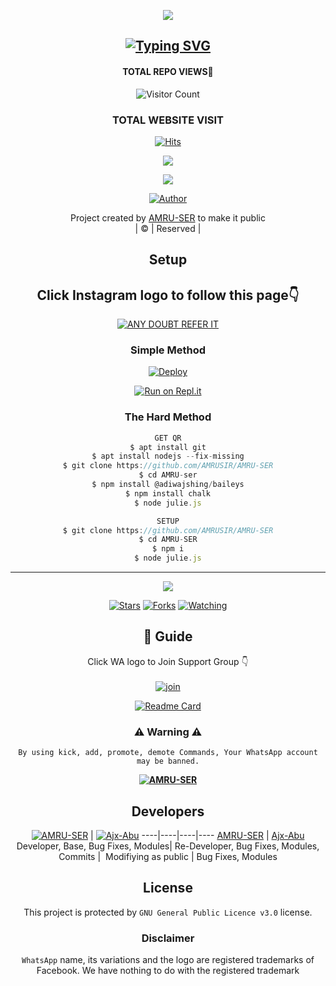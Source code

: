 <div align="center">
  <p align="center">
<img src=https://i.imgur.com/Q8UeA57.png>
</p>

## [![Typing SVG](https://readme-typing-svg.herokuapp.com?font=Rockstar-ExtraBold&color=F33A6A&lines=WELCOME+TO+AMRUSIR+WA+BOT+REPO;CREATED+BY+AMRU+SIR;THIS+IS+A+USERBOT+PRIVATE+AND+PUBLIC+BOT;WITH+MORE+FEATHERS)](https://git.io/typing-svg)

 </a>
</p>

#### TOTAL REPO VIEWS📍
![Visitor Count](https://profile-counter.glitch.me/terror-boy/count.svg)
  
### TOTAL WEBSITE VISIT
  [![Hits](https://hits.seeyoufarm.com/api/count/incr/badge.svg?url=https%3A%2F%2Fwhitedevil-bot.yolasite.com&count_bg=%2379C83D&title_bg=%23030303&icon=webauthn.svg&icon_color=%23FFFAFA&title=WEBSITE+VISITORS&edge_flat=false)](https://whitedevil-bot.yolasite.com)


<div align="center">
  <p align="center">
<img src=https://i.imgur.com/CtaexU3.jpeg>
</p>

<img src=https://i.ibb.co/s1CSFK7/ae6572d653ee04f78fc986bddd89d5b3.png>
</p>


  <p align="center">
<a href="https:"><img title="Author" src="https://img.shields.io/badge/Author--Amruthesh/AMRU-SER?color=blue&style=for-the-badge&logo=whatsapp"></a>
</p>
</div>
<p align="center">
Project created by <a href="https://github.com/AMRUSIR-AMRUSER">AMRU-SER</a> to make it public
    <br>
       | © |
        Reserved |
    <br> 
</p>

## Setup
<div align="center"> 


## Click Instagram logo to follow this page👇

 [![ANY DOUBT REFER IT](https://i.imgur.com/j1x0HpA.jpeg)](https://instagram.com/its_me_dron)

  ### Simple Method
  
[![Deploy](https://www.herokucdn.com/deploy/button.svg)](https://heroku.com/deploy?template=https://github.com/KHADHER56/AMRU-SER.git)



  
[![Run on Repl.it](https://repl.it/badge/github/quiec/whatsAlfa)](https://replit.com/@ABUOP1/AMRU-SER-QR?v=1)
  
### The Hard Method
```js
GET QR
$ apt install git
$ apt install nodejs --fix-missing
$ git clone https://github.com/AMRUSIR/AMRU-SER
$ cd AMRU-ser
$ npm install @adiwajshing/baileys
$ npm install chalk
$ node julie.js
```
      
```js
SETUP
$ git clone https://github.com/AMRUSIR/AMRU-SER
$ cd AMRU-SER
$ npm i
$ node julie.js
```

----

  <p align="center">
  <a href="https://github.com/AMRUSIR/AMRU-SER">
    
<a href="https://github.com/AMRUSIR/followers">
<img src="https://img.shields.io/github/repo-size/cyberchekuthan/Kaztroserv1_v2?color=green&label=Repo%20total%20size&style=plastic">
<p align="center">
<a href="https://github.com/AMRUSIR/followers"
<img title="Followers" src="https://img.shields.io/github/followers/Aj-fx?color=blue&style=flat-square"></a>
<a href="https://github.com/AMRUSIR/AMRU-SER/stargazers/"><img title="Stars" src="https://img.shields.io/github/stars/AMRUSIR/AMRU-SER?color=blue&style=flat-square"></a>
<a href="https://github.com/AMRUSIR/AMRU-SER/network/members"><img title="Forks" src="https://img.shields.io/github/forks/AMRUSIR/AMRU-SER?color=blue&style=flat-square"></a>
<a href="https://github.com/AMRUSIR/AMRU-SER/watchers"><img title="Watching" src="https://img.shields.io/github/watchers/AMRUSIR/AMRU-SER?label=Watchers&color=blue&style=flat-square"></a>
</p>

## 📢 Guide
Click WA logo to Join Support Group 👇
    <br>
<br>
  [![join](https://github.com/Alien-alfa/PublicBot/blob/main/wlogo.svg.png)](https://chat.whatsapp.com/DnHJu25Ccss7zn72nPhL8z)
  <div align="center">
       
  [![Readme Card](https://github-readme-stats.vercel.app/api/pin/?username=AMRUSIR&repo=AMRU-ser&theme=nightowl)](https://github.com/AMRUSIR/AMRU-SER)
  </div>
    
### ⚠ Warning ⚠

```
By using kick, add, promote, demote Commands, Your WhatsApp account may be banned.

```
**[![AMRU-SER](https://raw.githubusercontent.com/rodrigograca31/rodrigograca31/master/matrix.svg)](http://wa.me/917025631103?text=Can%20you%20help%20bro)**

## Developers
  <div align="center">
    
  [![AMRU-SER](https://github.com/AMRUSIR.png?size=100)](https://github.com/AMRUSIR) | [![Ajx-Abu](https://github.com/Ajx-Abu.png?size=100)](https://github.com/Ajx-Abu) 
----|----|----|----
[AMRU-SER](https://github.com/AMRUSIR) | [Ajx-Abu](https://github.com/Ajx-Abu)
Developer, Base, Bug Fixes, Modules| Re-Developer, Bug Fixes, Modules, Commits |  Modifiying  as   public | Bug Fixes, Modules 
  </div>
    


## License
This project is protected by `GNU General Public Licence v3.0` license.

### Disclaimer
`WhatsApp` name, its variations and the logo are registered trademarks of Facebook. We have nothing to do with the registered trademark

